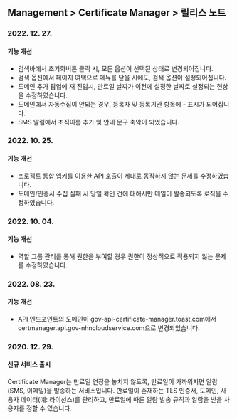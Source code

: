 ## Management > Certificate Manager > 릴리스 노트

### 2022. 12. 27.
#### 기능 개선
* 검색바에서 초기화버튼 클릭 시, 모든 옵션이 선택된 상태로 변경되어집니다.
* 검색 옵션에서 페이지 여백으로 메뉴를 닫을 시에도, 검색 옵션이 설정되어집니다.
* 도메인 추가 팝업에 재 진입시, 만료일 날짜가 이전에 설정한 날짜로 설정되는 현상을 수정하였습니다.
* 도메인에서 자동수집이 안되는 경우, 등록자 및 등록기관 항목에 - 표시가 되어집니다.
* SMS 알림에서 조직이름 추가 및 안내 문구 축약이 되었습니다.

### 2022. 10. 25.
#### 기능 개선
* 프로젝트 통합 앱키를 이용한 API 호출이 제대로 동작하지 않는 문제를 수정하였습니다.
* 도메인/인증서 수집 실패 시 당일 확인 건에 대해서만 메일이 발송되도록 로직을 수정하였습니다.

### 2022. 10. 04.
#### 기능 개선
* 역할 그룹 관리를 통해 권한을 부여할 경우 권한이 정상적으로 적용되지 않는 문제를 수정하였습니다.

### 2022. 08. 23.
#### 기능 개선
* API 엔드포인트의 도메인이 gov-api-certificate-manager.toast.com에서 certmanager.api.gov-nhncloudservice.com으로 변경되었습니다.

### 2020. 12. 29.
#### 신규 서비스 출시
Certificate Manager는 만료일 연장을 놓치지 않도록, 만료일이 가까워지면 알람(SMS, 이메일)을 발송하는 서비스입니다.
만료일이 존재하는 TLS 인증서, 도메인, 사용자 데이터(예: 라이선스)를 관리하고, 만료일에 따른 알람 발송 규칙과 알람을 받을 사용자를 정할 수 있습니다.
